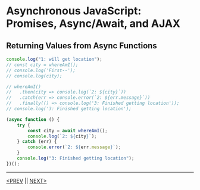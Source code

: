 # Asynchronous JavaScript: Promises, Async/Await, and AJAX

## Returning Values from Async Functions

```jsx
console.log("1: will get location");
// const city = whereAmI();
// console.log('First--');
// console.log(city);

// whereAmI()
//   .then(city => console.log(`2: ${city}`))
//   .catch(err => console.error(`2: ${err.message}`))
//   .finally(() => console.log('3: Finished getting location'));
// console.log('3: Finished getting location');

(async function () {
	try {
		const city = await whereAmI();
		console.log(`2: ${city}`);
	} catch (err) {
		console.error(`2: ${err.message}`);
	}
	console.log("3: Finished getting location");
})();
```

---

[<PREV](./cjs221124.md) || [NEXT>](./cjs221126.md)
